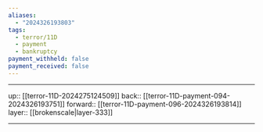 ```yaml
---
aliases:
  - "2024326193803"
tags:
  - terror/11D
  - payment
  - bankruptcy
payment_withheld: false
payment_received: false
---
```




***

up:: [[terror-11D-2024275124509]]
back:: [[terror-11D-payment-094-2024326193751]]
forward:: [[terror-11D-payment-096-2024326193814]]
layer:: [[brokenscale|layer-333]]

***
